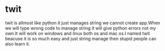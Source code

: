 # twit
twit is allmost like python it just manages string we cannot create app.When we will type wrong code to manage string it will give python errors
not my own.It will work on windows and linux both os and mac os.I named twit beacuse it is so much easy and just string manage then stupid people can also learn it.
